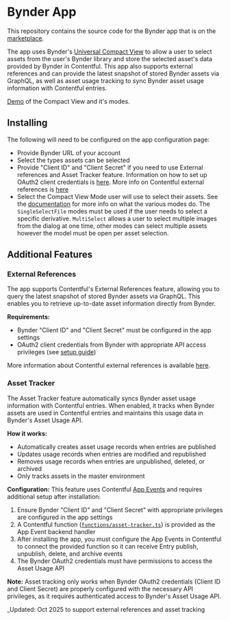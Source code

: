 # Bynder App

This repository contains the source code for the Bynder app that is on the [marketplace](https://www.contentful.com/marketplace/). 

The app uses Bynder's [Universal Compact View](https://developer-docs.bynder.com/ui-components) to allow a user to select assets from the user's Bynder library and store the selected asset's data provided by Bynder in Contentful.
This app also supports external references and can provide the latest snapshot of stored Bynder assets via GraphQL, as well as asset usage tracking to sync Bynder asset usage information with Contentful entries.

[Demo](https://bynder.github.io/bynder-compactview/) of the Compact View and it's modes.

## Installing
The following will need to be configured on the app configuration page:
 - Provide Bynder URL of your account
 - Select the types assets can be selected
 - Provide "Client ID" and "Client Secret" if you need to use External references and Asset Tracker feature. Information on how to set up OAuth2 client credentials is [here](https://bynder.docs.apiary.io/#reference/oauth-2.0/using-client-credentials). More info on Contentful external references is [here](https://www.contentful.com/developers/docs/concepts/external-references/)
 - Select the Compact View Mode user will use to select their assets. See the [documentation](https://developer-docs.bynder.com/ui-components) for more info on what the various modes do. The `SingleSelectFile` modes must be used if the user needs to select a specific derivative. `MultiSelect` allows a user to select multiple images from the dialog at one time, other modes can select multiple assets however the model must be open per asset selection.

## Additional Features

### External References
The app supports Contentful's External References feature, allowing you to query the latest snapshot of stored Bynder assets via GraphQL. This enables you to retrieve up-to-date asset information directly from Bynder.

**Requirements:**
- Bynder "Client ID" and "Client Secret" must be configured in the app settings
- OAuth2 client credentials from Bynder with appropriate API access privileges (see [setup guide](https://bynder.docs.apiary.io/#reference/oauth-2.0/using-client-credentials))

More information about Contentful external references is available [here](https://www.contentful.com/developers/docs/concepts/external-references/).

### Asset Tracker
The Asset Tracker feature automatically syncs Bynder asset usage information with Contentful entries. When enabled, it tracks when Bynder assets are used in Contentful entries and maintains this usage data in Bynder's Asset Usage API.

**How it works:**
- Automatically creates asset usage records when entries are published
- Updates usage records when entries are modified and republished
- Removes usage records when entries are unpublished, deleted, or archived
- Only tracks assets in the master environment

**Configuration:**
This feature uses Contentful [App Events](https://www.contentful.com/developers/docs/extensibility/app-framework/app-events/) and requires additional setup after installation:
1. Ensure Bynder "Client ID" and "Client Secret" with appropriate privileges are configured in the app settings
2. A Contentful function ([`functions/asset-tracker.ts`](functions/asset-tracker.ts)) is provided as the App Event backend handler
3. After installing the app, you must configure the App Events in Contentful to connect the provided function so it can receive Entry publish, unpublish, delete, and archive events
4. The Bynder OAuth2 credentials must have permissions to access the Asset Usage API

**Note:** Asset tracking only works when Bynder OAuth2 credentials (Client ID and Client Secret) are properly configured with the necessary API privileges, as it requires authenticated access to Bynder's Asset Usage API.

_Updated: Oct 2025 to support external references and asset tracking